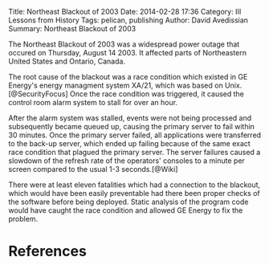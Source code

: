 Title: Northeast Blackout of 2003
Date: 2014-02-28 17:36
Category: III Lessons from History
Tags: pelican, publishing
Author: David Avedissian
Summary: Northeast Blackout of 2003

The Northeast Blackout of 2003 was a widespread power outage that occured on
Thursday, August 14 2003. It affected parts of Northeastern United States and
Ontario, Canada.

<!--![Blackout](images/northeast-blackout.jpg)-->

The root cause of the blackout was a race condition which existed in GE Energy's
energy managment system XA/21, which was based on Unix.[@SecurityFocus] Once the
race condition was triggered, it caused the control room alarm system to stall
for over an hour.

After the alarm system was stalled, events were not being processed and subsequently
became queued up, causing the primary server to fail within 30 minutes. Once the
primary server failed, all applications were transferred to the back-up server,
which ended up failing because of the same exact race condition that plagued the
primary server. The server failures caused a slowdown of the refresh rate of the
operators' consoles to a minute per screen compared to the usual 1-3 seconds.[@Wiki]

There were at least eleven fatalities which had a connection to the blackout, which
would have been easily preventable had there been proper checks of the software before
being deployed. Static analysis of the program code would have caught the race
condition and allowed GE Energy to fix the problem.

References
==========
[@SecurityFocus "Software Bug Contributed to Blackout"]: http://www.securityfocus.com/news/8016
[@Wiki "Northeast blackout of 2003"]: http://en.wikipedia.org/wiki/Northeast_blackout_of_2003